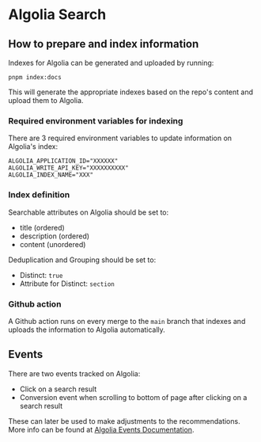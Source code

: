# Algolia Search

## How to prepare and index information

Indexes for Algolia can be generated and uploaded by running:

`pnpm index:docs`

This will generate the appropriate indexes based on the repo's content and upload them to Algolia.

### Required environment variables for indexing

There are 3 required environment variables to update information on Algolia's index:

```env
ALGOLIA_APPLICATION_ID="XXXXXX"
ALGOLIA_WRITE_API_KEY="XXXXXXXXXX"
ALGOLIA_INDEX_NAME="XXX"
```

### Index definition

Searchable attributes on Algolia should be set to:

- title (ordered)
- description (ordered)
- content (unordered)

Deduplication and Grouping should be set to:

- Distinct: `true`
- Attribute for Distinct: `section`

### Github action

A Github action runs on every merge to the `main` branch that indexes and uploads the information to Algolia automatically.

## Events

There are two events tracked on Algolia:

- Click on a search result
- Conversion event when scrolling to bottom of page after clicking on a search result

These can later be used to make adjustments to the recommendations. More info can be found at [Algolia Events Documentation](https://www.algolia.com/doc/guides/sending-events/concepts/event-types/).
